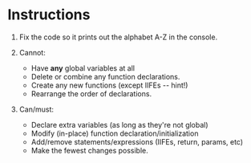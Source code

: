 # Instructions

1. Fix the code so it prints out the alphabet A-Z in the console.

2. Cannot:
    - Have **any** global variables at all
    - Delete or combine any function declarations.
    - Create any new functions (except IIFEs -- hint!)
    - Rearrange the order of declarations.

3. Can/must:
    - Declare extra variables (as long as they're not global)
    - Modify (in-place) function declaration/initialization
    - Add/remove statements/expressions (IIFEs, return, params, etc)
    - Make the fewest changes possible.
